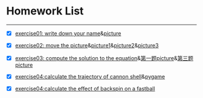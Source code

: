 # Homework List
------


- [x] [exercise01: write down your name](https://github.com/paaaaaan/Computational_physics_2015301500280/blob/master/temp.py)&[picture](https://github.com/paaaaaan/Computational_physics_2015301500280/blob/master/picture.png)


- [x] [exercise02: move the picture](https://github.com/paaaaaan/Computational_physics_2015301500280/blob/master/exercise02)&[picture1](https://github.com/paaaaaan/Computational_physics_2015301500280/blob/master/picture1.png)&[picture2](https://github.com/paaaaaan/Computational_physics_2015301500280/blob/master/picture2.png)&[picture3](https://github.com/paaaaaan/Computational_physics_2015301500280/blob/master/picture3.png)


- [x] [exercise03: compute the solution to the equation](https://github.com/paaaaaan/Computational_physics_2015301500280/blob/master/exercise03)&[第一题picture](https://github.com/paaaaaan/Computational_physics_2015301500280/blob/master/exercise03.picture1.png)&[第三题picture](https://github.com/paaaaaan/Computational_physics_2015301500280/blob/master/exercise03.picture2.png)


- [x] [exercise04:calculate the trajectory of cannon shell](https://github.com/paaaaaan/Computational_physics_2015301500280/blob/4.0/README.md)&[pygame](https://github.com/paaaaaan/Computational_physics_2015301500280/blob/master/pygame)


- [x] [exercise04:calculate the effect of backspin on a fastball]()
